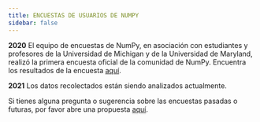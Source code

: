 ```yaml
---
title: ENCUESTAS DE USUARIOS DE NUMPY
sidebar: false
---
```


**2020** El equipo de encuestas de NumPy, en asociación con estudiantes y profesores de la Universidad de Michigan y de la Universidad de Maryland, realizó la primera encuesta oficial de la comunidad de NumPy. Encuentra los resultados de la encuesta [aquí](https://numpy.org/user-survey-2020/).

**2021** Los datos recolectados están siendo analizados actualmente.

Si tienes alguna pregunta o sugerencia sobre las encuestas pasadas o futuras, por favor abre una propuesta [aquí](https://github.com/numpy/numpy-surveys/issues).
